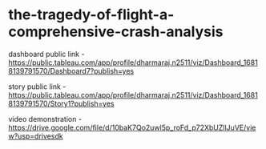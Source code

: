 # the-tragedy-of-flight-a-comprehensive-crash-analysis


dashboard public link - https://public.tableau.com/app/profile/dharmaraj.n2511/viz/Dashboard_16818139791570/Dashboard7?publish=yes

story public link - https://public.tableau.com/app/profile/dharmaraj.n2511/viz/Dashboard_16818139791570/Story1?publish=yes

video demonstration -https://drive.google.com/file/d/10baK7Qo2uwl5p_roFd_p72XbUZllJuVE/view?usp=drivesdk 
